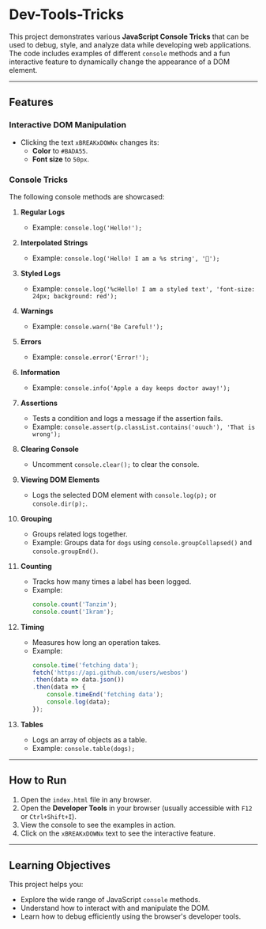 # Dev-Tools-Tricks

This project demonstrates various **JavaScript Console Tricks** that can be used to debug, style, and analyze data while developing web applications. The code includes examples of different `console` methods and a fun interactive feature to dynamically change the appearance of a DOM element.

---

## Features

### Interactive DOM Manipulation
- Clicking the text `xBREAKxDOWNx` changes its:
  - **Color** to `#BADA55`.
  - **Font size** to `50px`.

### Console Tricks
The following console methods are showcased:

1. **Regular Logs**
   - Example: `console.log('Hello!');`

2. **Interpolated Strings**
   - Example: `console.log('Hello! I am a %s string', '🧑');`

3. **Styled Logs**
   - Example: `console.log('%cHello! I am a styled text', 'font-size: 24px; background: red');`

4. **Warnings**
   - Example: `console.warn('Be Careful!');`

5. **Errors**
   - Example: `console.error('Error!');`

6. **Information**
   - Example: `console.info('Apple a day keeps doctor away!');`

7. **Assertions**
   - Tests a condition and logs a message if the assertion fails.
   - Example: `console.assert(p.classList.contains('ouuch'), 'That is wrong');`

8. **Clearing Console**
   - Uncomment `console.clear();` to clear the console.

9. **Viewing DOM Elements**
   - Logs the selected DOM element with `console.log(p);` or `console.dir(p);`.

10. **Grouping**
    - Groups related logs together.
    - Example: Groups data for `dogs` using `console.groupCollapsed()` and `console.groupEnd()`.

11. **Counting**
    - Tracks how many times a label has been logged.
    - Example:
      ```javascript
      console.count('Tanzim');
      console.count('Ikram');
      ```

12. **Timing**
    - Measures how long an operation takes.
    - Example:
      ```javascript
      console.time('fetching data');
      fetch('https://api.github.com/users/wesbos')
      .then(data => data.json())
      .then(data => {
          console.timeEnd('fetching data');
          console.log(data);
      });
      ```

13. **Tables**
    - Logs an array of objects as a table.
    - Example: `console.table(dogs);`

---

## How to Run

1. Open the `index.html` file in any browser.
2. Open the **Developer Tools** in your browser (usually accessible with `F12` or `Ctrl+Shift+I`).
3. View the console to see the examples in action.
4. Click on the `xBREAKxDOWNx` text to see the interactive feature.

---

## Learning Objectives

This project helps you:
- Explore the wide range of JavaScript `console` methods.
- Understand how to interact with and manipulate the DOM.
- Learn how to debug efficiently using the browser's developer tools.